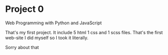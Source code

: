 # Project 0

Web Programming with Python and JavaScript

That's my first project. It include 5 html 1 css and 1 scss files. That's the first web-site I did myself so I took it literally.

Sorry about that
